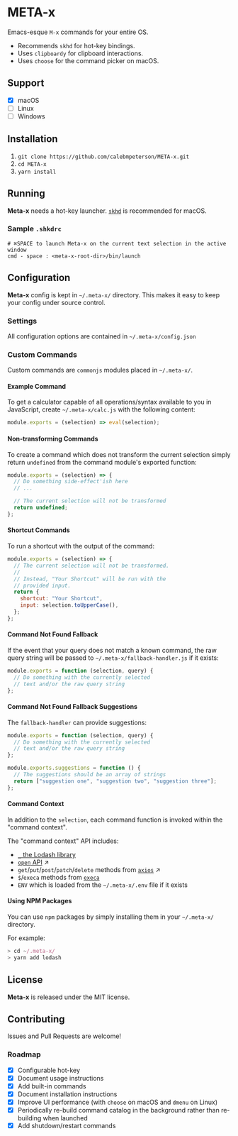 # META-x

Emacs-esque `M-x` commands for your entire OS.

- Recommends `skhd` for hot-key bindings.
- Uses `clipboardy` for clipboard interactions.
- Uses `choose` for the command picker on macOS.

## Support

- [x] macOS
- [ ] Linux
- [ ] Windows

## Installation

1. `git clone https://github.com/calebmpeterson/META-x.git`
2. `cd META-x`
3. `yarn install`

## Running

**Meta-x** needs a hot-key launcher. [`skhd`](https://github.com/koekeishiya/skhd) is recommended for macOS.

### Sample `.shkdrc`

```
# ⌘SPACE to launch Meta-x on the current text selection in the active window
cmd - space : <meta-x-root-dir>/bin/launch
```

## Configuration

**Meta-x** config is kept in `~/.meta-x/` directory. This makes it easy to keep your config under source control.

### Settings

All configuration options are contained in `~/.meta-x/config.json`

### Custom Commands

Custom commands are `commonjs` modules placed in `~/.meta-x/`.

#### Example Command

To get a calculator capable of all operations/syntax available to you in JavaScript, create `~/.meta-x/calc.js` with the following content:

```js
module.exports = (selection) => eval(selection);
```

#### Non-transforming Commands

To create a command which does not transform the current selection simply return `undefined` from the command module's exported function:

```js
module.exports = (selection) => {
  // Do something side-effect'ish here
  // ...

  // The current selection will not be transformed
  return undefined;
};
```

#### Shortcut Commands

To run a shortcut with the output of the command:

```js
module.exports = (selection) => {
  // The current selection will not be transformed.
  //
  // Instead, "Your Shortcut" will be run with the
  // provided input.
  return {
    shortcut: "Your Shortcut",
    input: selection.toUpperCase(),
  };
};
```

#### Command Not Found Fallback

If the event that your query does not match a known command, the raw query string will be passed to `~/.meta-x/fallback-handler.js` if it exists:

```js
module.exports = function (selection, query) {
  // Do something with the currently selected
  // text and/or the raw query string
};
```

#### Command Not Found Fallback Suggestions

The `fallback-handler` can provide suggestions:

```js
module.exports = function (selection, query) {
  // Do something with the currently selected
  // text and/or the raw query string
};

module.exports.suggestions = function () {
  // The suggestions should be an array of strings
  return ["suggestion one", "suggestion two", "suggestion three"];
};
```

#### Command Context

In addition to the `selection`, each command function is invoked within the "command context".

The "command context" API includes:

- [`_` the Lodash library](https://lodash.com/docs/)
- [`open` API](https://www.npmjs.com/package/open) ↗
- `get`/`put`/`post`/`patch`/`delete` methods from [`axios`](https://www.npmjs.com/package/axios#request-method-aliases) ↗
- `$`/`execa` methods from [`execa`](https://www.npmjs.com/package/execa)
- `ENV` which is loaded from the `~/.meta-x/.env` file if it exists

#### Using NPM Packages

You can use `npm` packages by simply installing them in your `~/.meta-x/` directory.

For example:

```js
> cd ~/.meta-x/
> yarn add lodash
```

## License

**Meta-x** is released under the MIT license.

## Contributing

Issues and Pull Requests are welcome!

### Roadmap

- [x] Configurable hot-key
- [x] Document usage instructions
- [x] Add built-in commands
- [x] Document installation instructions
- [x] Improve UI performance (with `choose` on macOS and `dmenu` on Linux)
- [x] Periodically re-build command catalog in the background rather than re-building when launched
- [x] Add shutdown/restart commands
